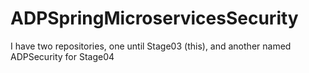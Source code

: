 # ADPSpringMicroservicesSecurity
I have two repositories, one until Stage03 (this), and another named ADPSecurity for Stage04
